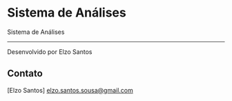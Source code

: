 # Sistema de Análises
Sistema de Análises 
 
-----------------
Desenvolvido por Elzo Santos

Contato 
-----------------
[Elzo Santos]
elzo.santos.sousa@gmail.com


